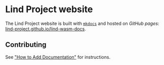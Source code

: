 # Lind Project website

The Lind Project website is built with [`mkdocs`](https://www.mkdocs.org/) and hosted on *GitHub pages*: [lind-project.github.io/lind-wasm-docs](https://lind-project.github.io/lind-wasm-docs/).

## Contributing
See ["How to Add Documentation"](https://lind-project.github.io/lind-wasm-docs/contribute/writeDoc/) for instructions.
